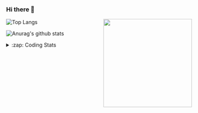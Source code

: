 ### Hi there 👋

<!--
**tao8687/tao8687** is a ✨ _special_ ✨ repository because its `README.md` (this file) appears on your GitHub profile.

Here are some ideas to get you started:

- 🔭 I’m currently working on ...
- 🌱 I’m currently learning ...
- 👯 I’m looking to collaborate on ...
- 🤔 I’m looking for help with ...
- 💬 Ask me about ...
- 📫 How to reach me: ...
- 😄 Pronouns: ...
- ⚡ Fun fact: ...
-->

<img align='right' src="https://media.giphy.com/media/M9gbBd9nbDrOTu1Mqx/giphy.gif" width="240">

  
![Top Langs](https://github-readme-stats.vercel.app/api/top-langs/?username=tao8687&layout=compact&title_color=23238E&text_color=A67D3D)

![Anurag's github stats](https://github-readme-stats.vercel.app/api?username=tao8687&show_icons=true&&text_color=A67D3D&title_color=23238E&show_icons=false&count_private=true&hide=stars)

<details>
  <summary>:zap: Coding Stats</summary>
  <br>
    
<!--START_SECTION:waka-->

```txt
From: 14 March 2025 - To: 21 March 2025

YAML               5 hrs 1 min     ███████▓░░░░░░░░░░░░░░░░░   30.78 %
C++                4 hrs 1 min     ██████▒░░░░░░░░░░░░░░░░░░   24.72 %
Markdown           2 hrs 9 mins    ███▒░░░░░░░░░░░░░░░░░░░░░   13.28 %
Other              1 hr 18 mins    ██░░░░░░░░░░░░░░░░░░░░░░░   08.03 %
reStructuredText   58 mins         █▓░░░░░░░░░░░░░░░░░░░░░░░   06.01 %
```

<!--END_SECTION:waka-->
</details>
